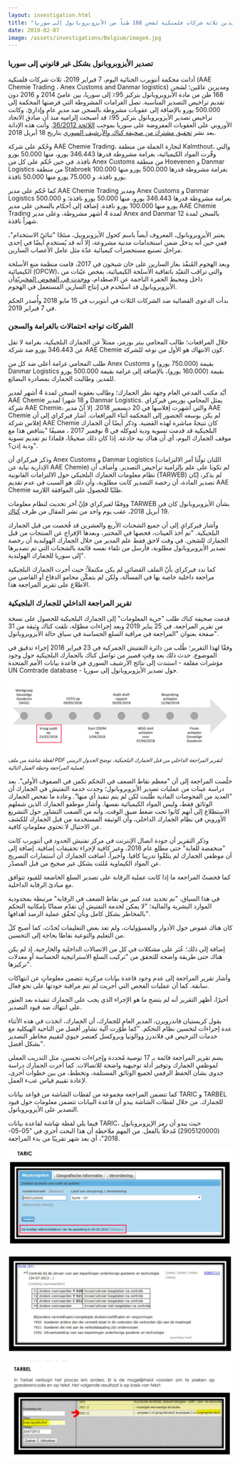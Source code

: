 ```yaml
---
layout: investigation.html
title: "محكمة أنتويرب تدين ثلاثة شركات فلمنكية لشحن 168 طناً من الأيزوبروبانول إلى سوريا"
date: 2019-02-07
image: /assets/investigations/Belgium/image4.jpg
---
```


### تصدير الأيزوبروبانول بشكل غير قانوني إلى سوريا

أدانت محكمة أنتويرب الجنائية اليوم، 7 فبراير 2019، ثلاث شركات فلمنكية (AAE Chemie Trading ، Anex Customs and Danmar logistics) ومديرين عامّين؛ لشحن 168 طن من مادة الأيزوبروبانول بتركيز 95٪ إلى سوريا، بين عاميّ 2014 و 2016 دون تقديم تراخيص التصدير المناسبة. تصل الغرامات المشروطة التي فرضتها المحكمة إلى 500.000 يورو بالإضافة إلى عقوبات مشروطة بالسجن ضد مديرٍ عام وإداريّ. وكانت تراخيص تصدير الأيزوبروبانول بتركيز 95٪ قد أصبحت إلزامية منذ أن صادق الاتحاد الأوروبي على العقوبات المفروضة على سوريا بموجب [اللائحة 36/2012](https://eur-lex.europa.eu/legal-content/EN/TXT/?qid=1493825060366&uri=CELEX:02012R0036-20170321). وأتت هذه الإدانة بعد نشر [تحقيق مشترك من صحيفة كناك والأرشيف السوري](https://syrianarchive.org/en/investigations/belgium-isopropanol/) بتاريخ 18 أبريل 2018.

وحُكم على شركة AAE Chemie Trading، لتجارة الجملة من منطقة Kalmthout، والتي وفّرت المواد الكيميائية، بغرامة مشروطة قدرها 346.443 يورو، منها 50.000 يورو نافذة. في حين حُكم على كل من Anex Customs من منطقة Hoevenen و Danmar Logistics من منطقة Stabroek بغرامة مشروطة قدرها 500.000 يورو منها 100.000 يورو نافذة، و 75.000 يورو منها 50.000 نافذة.

كما حُكم على مدير AAE Chemie Trading ومدير Anex Customs و Danmar Logistics بغرامة مشروطة قدرها 346.443 يورو، منها 50.000 يورو نافذة؛ و 500.000 يورو منها 100.000 يورو نافذة. إضافة إلى أحكام بالسجن على مدير AAE Chemie Trading لمدة 4 أشهر مشروطة، وعلى مدير Anex and Danmar بالسجن لمدة 12 شهراً نافذة.

يعتبر الأيزوبروبانول، المعروف أيضاً باسم كحول الأيزوبروبيل، منتَجًا "ثنائيّ الاستخدام"، ففي حين أنه يدخل ضمن استخدامات مدنية مشروعة، إلا أنه قد يُستخدم أيضًا في إحدى مراحل تصنيع مستحضرات كيميائية عدّة مثل عامل الأعصاب السارين.

وبعد الهجوم المُنفّذ بغاز السارين على خان شيخون في 2017، قامت منظمة منع الأسلحة الكيميائية (OPCW)، والتي تراقب التقيّد باتفاقية الأسلحة الكيميائية، بفحص عيّنات من داخل ومحيط الحفرة الناجمة عن الاصطدام، [ووجدت في الفحوص المخبريّة](http://www.securitycouncilreport.org/atf/cf/%7b65BFCF9B-6D27-4E9C-8CD3-CF6E4FF96FF9%7d/s_2017_904.pdf)أن الأيزوبروبانول قد استُخدم في إنتاج السارين المستعمل في الهجوم.

بدأت الدعوى القضائية ضد الشركات الثلاث في أنتويرب في 15 مايو 2018 وأُصدر الحكم في 7 فبراير 2019.

### الشركات تواجه احتمالات بالغرامة والسجن

خلال المرافعات؛ طالب المحامي بيتر بورمز، ممثلاً عن الجمارك البلجيكية، بغرامة لا تقل عن 346.443 يورو ضد شركة AAE Chemie كون الانتهاك هو الأول من نوعه للشركة.

طلب المحامي غرامة أعلى ضد كل من Anex Customs بقيمة (750.000 يورو) و Danmar Logistics بقيمة (160.000 يورو)، بالإضافة إلى غرامة بقيمة 500.000 يورو للمدير. وطالبت الجمارك بمصادرة البضائع.

أيّد مكتب المدعي العام وجهة نظر الجمارك؛ وطالب بعقوبة السجن لمدة 4 أشهر لمدير AAE Chemie و 18 شهرا لمدير Danmar Logistics.
يمثل المحامي يوريس فيركراي شركة AAE Chemie، والتي أشهرت إفلاسها في 20 ديسمبر 2018. إلا أنّ مدير AAE Chemie لم يكن بوسعه الحضور إلى المحكمة أثناء المرافعات. أشار فيركراي إلى أن إفلاس شركة AAE Chemie كان نتيجةً مباشرة لهذه القضية. وذكر أيضًا أن الجمارك البلجيكية قد قدمت تسوية ودية لموكله في 8 نوفمبر 2017 ، مضيفًا "يتناقض هذا مع موقف الجمارك اليوم، أي أن هناك نية خادعة. إذا كان ذلك صحيحًا، فلماذا تم تقديم تسوية ودية إذن؟".

وذكر فيركراي أن Anex Customs و Danmar Logistics (اللتان تولّتا أمر الالتزامات الإدارية نيابة عن AAE Chemie) لم تكونا على علم بإلزامية تراخيص التصدير. وأضاف أن نظام معلومات الجمارك البلجيكي حول الالتزامات القانونية (TARWEB) لم يذكر، إبّان تصدير المادة، أن رخصة التصدير كانت مطلوبة، وأن ذلك هو السبب في عدم تقديم AAE Chemie طلبًا للحصول على الموافقة اللازمة.

ووفقًا لفيركراي فإنّ آخر تحديث لنظام معلومات TARWEB بشأن الأيزوبروبانول كان في 19 أبريل 2018، عقب يوم واحد من نشر المقال من طرف [كناك](https://m.knack.be/nieuws/belgie/isopropanol-schandaal-hoe-een-grondstof-voor-gifgas-door-de-handen-van-de-belgische-douane-glipte/article-longread-1097291.html).

وأشار فيركراي إلى أن جميع الشحنات الأربع والعشرين قد فُحصت من قبل الجمارك البلجيكية. "تم أخذ العينات، فحصها في المختبر، وبعدها الإفراج عن المنتجات من قبل الجمارك للشحن. في وقت لاحق فقط علم المدير من خلال الجمارك الهولندية أن رخصة تصدير الأيزوبروبانول مطلوبة، فأرسل من تلقاء نفسه قائمة بالشحنات التي تم تصديرها إلى سوريا للجمارك الهولندية".

كما ندد فيركراي بأنّ الملف القضائي لم يكن مكتملاً: حيث أجرت الجمارك البلجيكية مراجعة داخلية خاصة بها في المسألة، ولكن لم يتمكّن محامو الدفاع أو القاضي من الاطلاع على تقرير المراجعة هذا.

### تقرير المراجعة الداخلي للجمارك البلجيكية

قدمت صحيفة كناك طلب "حرية المعلومات" إلى الجمارك البلجيكية للحصول على نسخة من تقرير المراجعة. في 25 يناير 2019 وبعد إجراءات مطوّلة، تلقت كناك وثيقة من 31 صفحة بعنوان "المراجعة في مراقبة السلع الحساسة في سياق حالة الأيزوبروبانول".

وفقًا لهذا التقرير؛ طُلب من دائرة التفتيش الجمركية في 23 فبراير 2018 إجراء تدقيق في الموضوع. حدث ذلك بعد وقتٍ قصير من تواصل كناك بالجمارك البلجيكية حول وجود مؤشرات مقلقة - استندت إلى نتائج الأرشيف السوري في قاعدة بيانات الأمم المتحدة UN Comtrade database - حول تصدير الأيزوبروبانول إلى سوريا.

![Internal audit](/assets/investigations/Belgium/image2.png)
<small>*لقطة شاشة من ملف PDF لتقرير المراجعة الداخلي من قبل الجمارك البلجيكية، توضح الجدول الزمني لعملية المراجعة وخطة العمل التالية.*</small>

خلُصت المراجعة إلى أن "معظم نقاط الضعف في التحكم تكمن في الصفوف الأولى". بعد دراسة عينات من عمليات تصدير الأيزوبروبانول؛ وجدت خدمة التفتيش في الجمارك أن "العديد من الفحوصات المادية طُلبت لكن لم يتم تنفيذ أي منها". وعادة ما تفحص الجمارك الوثائق فقط، وليس المواد الكيميائية نفسها. وأشار موظفو الجمارك الذين شملهم الاستطلاع إلى أنهم كانوا تحت ضغط ضيق الوقت، وأنه من الصعب التشاور حول التشريع الأوروبي في نظام الجمارك الداخلي، وأن الوثيقة المستخدمة من قبل الجمارك للكشف عن الاحتيال لا تحتوي معلوماتٍ كافية.

وذكر التقرير أن جودة اتصال الإنترنت في مركز تفتيش الحدود في أنتويرب كانت "منخفضة للغاية" حتى مطلع عام 2018، وغير كافية لإجراء تحقيقات إضافية. إضافة إلى أن موظفي الجمارك لم يتلقّوا تدريبا كافيا. وأخيراً، أضافت الجمارك أن استمارات التصريح عن المواد الكيماوية مُلئت بشكل غير صحيح من قبل المصدّر.

كما فحصتْ المراجعة ما إذا كانت عملية الرقابة على تصدير السلع الخاضعة للقيود تتوافق مع مبادئ الرقابة الداخلية.

في هذا السياق، "تم تحديد عدد كبير من نقاط الضعف في الرقابة" مرتبطة بمحدودية الموارد البشرية والمالية؛ "لا يمكن لخدمة التفتيش أن تقدّم ضمانًا بإمكانية التحكم بالمخاطر بشكل كامل وبأن تُحقّق عملية الرصد أهدافها".

كان هناك غموض حول الأدوار والمسؤوليات، ولم تعد بعض التعليمات تُحدّث، كما أصبح كلٌ من التعليم والتوعية نقاطا بحاجة إلى التحسين.

إضافة إلى ذلك؛ عُثر على مشكلات في كل من الاتصالات الداخلية والخارجية. إذ لم يكن هناك حتى طريقة واضحة للتحقق من "تركيب السلع الاستراتيجية الحساسة أو معدلات تركيزها".

وأشار تقرير المراجعة إلى عدم وجود قاعدة بيانات مركزية تتضمن معلوماتٍ عن انتهاكات سابقة. كما أن عمليات الفحص التي أُجريت لم تتم مراقبة جودتها على نحو فعال.

أخيرًا، أظهر التقرير أنه لم يتضح ما هو الإجراء الذي يجب على الجمارك تنفيذه بعد العثور على انتهاك ضد قيود التصدير.

يقول كريستيان فاندرويرن، المدير العام للجمارك، أن الجمارك، اتخذت في هذه الأثناء عدة إجراءات لتحسين نظام التحكم. "كما طُوّرت آلية تشاور أفضل من الناحية الهيكلية مع خدمات الترخيص في فلاندرز ووالونيا وبروكسل كعنصر حيوي لتقييم مخاطر التصدير بشكل أفضل".

يضم تقرير المراجعة قائمة بـ 17 توصية مُحددة وإجراءات تحسين، مثل التدريب العملي لموظفي الجمارك وتوفير أدلة توجيهية واضحة للاتصالات. كما أجرت الجمارك دراسة جدوى بشأن الحفظ الرقمي لجميع الوثائق المستلمة، وتخطط، من بين خطوات أخرى، لإعادة تقييم قياس عبء العمل.

كما تتضمن المراجعة مجموعة من لقطات الشاشة من قواعد بيانات TARIC و TARBEL للجمارك. من خلال لقطات الشاشة يبدو أن قاعدة البيانات تتضمن معلومات حول قيود التصدير على الأيزوبروبانول.

فيما يلي لقطة شاشة لقاعدة بيانات TARIC، حيث يبدو أن رمز الإيزوبروبانول (2905120000) مُدخلًا بالفعل. من المهم ملاحظة أن هذا البحث أُجري في "05-05-2018"، أي بعد شهر تقريبًا من بدء المراجعة.


![TARIC database](/assets/investigations/Belgium/image1.png)

![TARIC database](/assets/investigations/Belgium/image3.png)

![TARBEL database](/assets/investigations/Belgium/image5.png)

